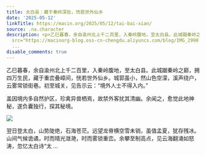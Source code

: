 ```yaml
---
title: 太白县：藏于秦岭深处，恍若世外仙乡
date: '2025-05-12'
linkTitle: https://macin.org/2025/05/12/tai-bai-xian/
source: .na.character
description: <p>乙巳暮春，余自渝州北上千二百里，入秦岭腹地，至太白县。此城踞秦岭之巅，拥四万生民，藏于重峦叠嶂间，恍若世外仙乡。城郭虽小，然山色空濛，溪声绕户，云雾常锁街巷。初至城关，见告示云：“境外人士不得入内。”</p><p>盖因境内多自然护区，珍禽异兽栖焉，故禁外客扰其清幽。余闻之，愈觉此地神秘，遂负囊独行，探其秘境。</p><p><img
  src="https://macinorg-blog.oss-cn-chengdu.aliyuncs.com/blog/IMG_2990.webp?x-oss-process=style/wechat-mp"></p><p>翌日登太白，山势陡绝，石海苍茫。远望龙脊横空雪未销，虽值孟夏，犹存残冰。山间气候诡谲，时而晴光潋滟，时而雾锁重峦。余攀至制高点，见云海翻涌如怒涛，忽忆太白诗“太
  ...
disable_comments: true
---
```

<p>乙巳暮春，余自渝州北上千二百里，入秦岭腹地，至太白县。此城踞秦岭之巅，拥四万生民，藏于重峦叠嶂间，恍若世外仙乡。城郭虽小，然山色空濛，溪声绕户，云雾常锁街巷。初至城关，见告示云：“境外人士不得入内。”</p><p>盖因境内多自然护区，珍禽异兽栖焉，故禁外客扰其清幽。余闻之，愈觉此地神秘，遂负囊独行，探其秘境。</p><p><img src="https://macinorg-blog.oss-cn-chengdu.aliyuncs.com/blog/IMG_2990.webp?x-oss-process=style/wechat-mp"></p><p>翌日登太白，山势陡绝，石海苍茫。远望龙脊横空雪未销，虽值孟夏，犹存残冰。山间气候诡谲，时而晴光潋滟，时而雾锁重峦。余攀至制高点，见云海翻涌如怒涛，忽忆太白诗“太 ...